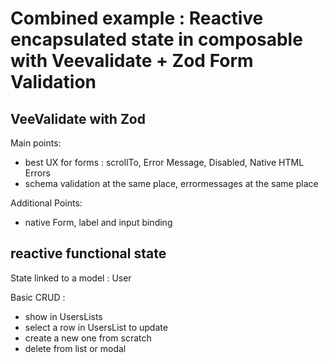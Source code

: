 # Combined example : Reactive encapsulated state in composable with Veevalidate + Zod Form Validation

## VeeValidate with Zod

Main points:

- best UX for forms : scrollTo, Error Message, Disabled, Native HTML Errors
- schema validation at the same place, errormessages at the same place

Additional Points:

- native Form, label and input binding

## reactive functional state

State linked to a model : User

Basic CRUD :

- show in UsersLists
- select a row in UsersList to update
- create a new one from scratch
- delete from list or modal

